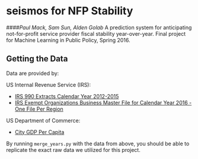 # seismos for NFP Stability
####_Paul Mack, Sam Sun, Alden Golab_
A prediction system for anticipating not-for-profit service provider fiscal stability year-over-year. 
Final project for Machine Learning in Public Policy, Spring 2016.

## Getting the Data

Data are provided by:

US Internal Revenue Service (IRS): 
+ [IRS 990 Extracts Calendar Year 2012-2015](https://www.irs.gov/uac/soi-tax-stats-annual-extract-of-tax-exempt-organization-financial-data)
+ [IRS Exempt Organizations Business Master File for Calendar Year 2016 - One File Per Region](https://www.irs.gov/Charities-&-Non-Profits/Exempt-Organizations-Business-Master-File-Extract-EO-BMF)

US Department of Commerce:
+ [City GDP Per Capita](http://www.bea.gov/regional/)

By running `merge_years.py` with the data from above, you should be able to replicate the exact raw data we utilized for this project. 
